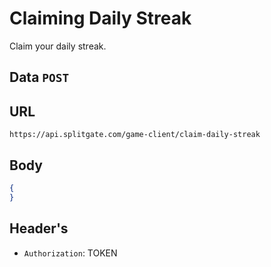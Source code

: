 # Claiming Daily Streak
Claim your daily streak.

## Data `POST`
 	

## URL

`https://api.splitgate.com/game-client/claim-daily-streak`

## Body
```json
{
}
```

## Header's
- `Authorization`: TOKEN